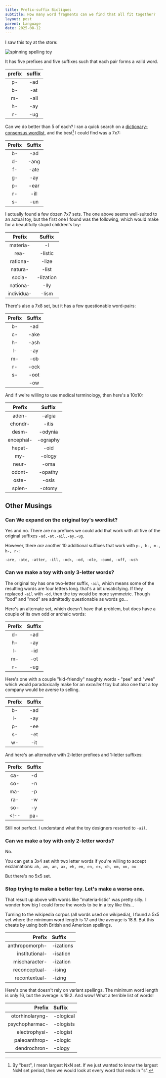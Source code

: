 ```yaml
---
title: Prefix-suffix Bicliques
subtitle: How many word fragments can we find that all fit together?
layout: post
parent: Language
date: 2025-08-12
---
```


<!-- See word shapes folder for related files-->

I saw this toy at the store:

![spinning spelling toy](https://m.media-amazon.com/images/I/71l-ccB7zyL._AC_SL1500_.jpg)

It has five prefixes and five suffixes such that each pair forms a valid word.

| prefix | suffix |
|:-:|:-:|
| p- | -ad |
| b- | -at |
| m- | -ail |
| h- | -ay |
| r- | -ug |

Can we do better than 5 of each? I ran a quick search on a [dictionary-consensus wordlist](http://wordlist.aspell.net/12dicts/), and the best[^wordcombos] I could find was a 7x7:

[^wordcombos]: By "best", I mean largest NxN set. If we just wanted to know the largest NxM set period, then we would look at every word that ends in "s". 

| Prefix | Suffix |
|:------:|:------:|
| b-     | -ad    |
| d-     | -ang   |
| f-     | -ate   |
| g-     | -ay    |
| p-     | -ear   |
| r-     | -ill   |
| s-     | -un    |

I actually found a few dozen 7x7 sets. The one above seems well-suited to an actual toy, but the first one I found was the following, which would make for a beautifully stupid children's toy:

| Prefix         | Suffix     |
|:--------------:|:----------:|
| materia-       | -l         |
| rea-           | -listic    |
| rationa-       | -lize      |
| natura-        | -list      |
| socia-         | -lization  |
| nationa-       | -lly       |
| individua-     | -lism      |

<!-- | Prefix         | Suffix     |
|:--------------:|:----------:|
| forma-         | -l         |
| individua-     | -lism      |
| nationa-       | -list      |
| neutra-        | -lity      |
| rationa-       | -lization  |
| rea-           | -lize      |
| sentimenta-    | -lly       | -->

There's also a 7x8 set, but it has a few questionable word-pairs:

| Prefix | Suffix |
|:------:|:------:|
| b-     | -ad    |
| c-     | -ake   |
| h-     | -ash   |
| l-     | -ay    |
| m-     | -ob    |
| r-     | -ock   |
| s-     | -oot   |
|        | -ow    |

<!-- 
| Prefix | Suffix |
|:------:|:------:|
| b-     | -ake   |
| c-     | -are   |
| fl-    | -ash   |
| h-     | -at    |
| m-     | -ay    |
| r-     | -ock   |
| st-    | -ow    |
|        | -uff   | -->


And if we're willing to use medical terminology, then here's a 10x10:

| Prefix      | Suffix    |
|:-----------:|:---------:|
| aden-       | -algia    |
| chondr-     | -itis     |
| desm-       | -odynia   |
| encephal-   | -ography  |
| hepat-      | -oid      |
| my-         | -ology    |
| neur-       | -oma      |
| odont-      | -opathy   |
| oste-       | -osis     |
| splen-      | -otomy    |


## Other Musings


### Can We expand on the original toy's wordlist?

Yes and no.
There are no prefixes we could add that work with all five of the original suffixes 
`-ad,-at,-ail,-ay,-ug`.

However, there *are* another 10 additional suffixes that work with `p-, b-, m-, h-, r-`:  

<!-- `-ad, -ail, -are, -at, -ate, -atter, -ay, -ill, -ock, -od, -ole, -ound, -uff, -ug, -ush` -->
`-are, -ate, -atter, -ill, -ock, -od, -ole, -ound, -uff, -ush`

<!-- , in the sense that there's no 6x6 word set which contains the original 5x5. -->



### Can we make a toy with only 3-letter words?

The original toy has one two-letter suffix, `-ail`, which means some of the resulting words are four letters long.
that's a bit unsatisfying.
If they replaced `-ail` with `-od`, then the toy would be more symmetric.
Though "bod" and "mod" are admittedly questionable as words go...



<!-- 6,7,['b-', 'c-', 'h-', 'm-', 'r-', 's-'],['-ad', '-at', '-ay', '-ob', '-od', '-ow', '-um'] -->
<!-- ['b-', 'c-', 'h-', 'm-', 's-'],['-ad', '-at', '-ay', '-ob', '-ow',] -->
<!--rob is a bit questionable...-->

Here's an alternate set, which doesn't have that problem, but does have a couple of its own odd or archaic words:

| Prefix | Suffix |
|:------:|:------:|
| d-     | -ad    |
| h-     | -ay    |
| l-     | -id    |
| m-     | -ot    |
| r-     | -ug    |


Here's one with a couple "kid-friendly" naughty words - "pee" and "wee" 
which would paradoxically make for an *excellent* toy but also one that a toy company would be averse to selling.

| Prefix | Suffix |
|:------:|:------:|
| b-     | -ad    |
| l-     | -ay    |
| p-     | -ee    |
| s-     | -et    |
| w-     | -it    |



<!--"mid" is a bit mid-->


<!-- | Prefix | Suffix |
|:------:|:------:|
| b-     | -ad    |
| c-     | -at    |
| h-     | -ay    |
| m-     | -ob    |
| s-     | -ow    | -->

<!-- 
| Prefix | Suffix |
|:------:|:------:|
| c-     | -ad    |
| h-     | -ap    |
| m-     | -at    |
| p-     | -aw    |
| r-     | -ay    |
| s-     | -ot    |

... "mot", "hap"... 
yeah, I understand why they added the extra letter.[^otheroption]

[^otheroption]: I'm completely ignoring the sets with both `c-` and `-um`. Those are right out.


['ca-', 'co-', 'ma-', 'pa-', 'ra-', 'so-'],['-d', '-n', '-p', '-t', '-w', '-y']
*("pap" is admittedly a bit questionable)*

And here's a  -->

And here's an alternative with 2-letter prefixes and 1-letter suffixes:

| Prefix | Suffix |
|:------:|:------:|
| ca-    | -d     |
| co-    | -n     |
| ma-    | -p     |
| ra-    | -w     |
| so-    | -y     |
<!-- | pa-    | -t     | -->


Still not perfect. I understand what the toy designers resorted to `-ail`.








### Can we make a toy with only 2-letter words?

No.

You can get a 3x4 set with two letter words if you're willing to accept exclamations:
`ah, am, an, ax, eh, em, en, ex, oh, om, on, ox`

But there's no 5x5 set.





### Stop trying to make a better toy. Let's make a worse one.

That result up above with words like "materia-listic" was pretty silly.
I wonder how big I could force the words to be in a toy like this...

Turning to the wikipedia corpus (all words used on wikipedia), 
I found a 5x5 set where the minimum word length is 17 and the average is 18.8.
But this cheats by using both British and American spellings.

| Prefix           | Suffix       |
|-----------------:|:-------------|
| anthropomorph-   | -izations    |
| institutional-   | -isation     |
| mischaracter-    | -ization     |
| reconceptual-    | -ising       |
| recontextual-    | -izing       |

Here's one that doesn't rely on variant spellings.
The minimum word length is only 16, but the average is 19.2.
And wow! What a terrible list of words!

| Prefix           | Suffix       |
|-----------------:|:-------------|
| otorhinolaryng-  | -ological    |
| psychopharmac-   | -ologists    |
| electrophysi-    | -ologist     |
| paleoanthrop-    | -ologic      |
| dendrochron-     | -ology       |



<!-- 
New biggest minimum word length: 12
['collabora-', 'communica-', 'demonstra-', 'investiga-', 'distribu-'] ['-tions', '-ting', '-tive', '-tors', '-tion'] 8 4
New biggest average length: 6.5
['collabora-', 'communica-', 'demonstra-', 'investiga-', 'distribu-'] ['-tions', '-ting', '-tive', '-tors', '-tion'] 8 4 -->


